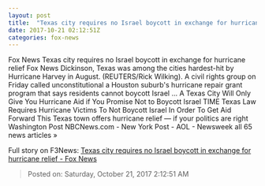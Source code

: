 ```yaml
---
layout: post
title:  "Texas city requires no Israel boycott in exchange for hurricane relief - Fox News"
date: 2017-10-21 02:12:51Z
categories: fox-news
---
```


Fox News Texas city requires no Israel boycott in exchange for hurricane relief Fox News Dickinson, Texas was among the cities hardest-hit by Hurricane Harvey in August. (REUTERS/Rick Wilking). A civil rights group on Friday called unconstitutional a Houston suburb's hurricane repair grant program that says residents cannot boycott Israel ... A Texas City Will Only Give You Hurricane Aid if You Promise Not to Boycott Israel TIME Texas Law Requires Hurricane Victims To Not Boycott Israel In Order To Get Aid Forward This Texas town offers hurricane relief — if your politics are right Washington Post NBCNews.com - New York Post - AOL - Newsweek all 65 news articles »


Full story on F3News: [Texas city requires no Israel boycott in exchange for hurricane relief - Fox News](http://www.f3nws.com/n/gNMgeD)

> Posted on: Saturday, October 21, 2017 2:12:51 AM
